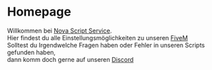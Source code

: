 # Homepage

Willkommen bei [Nova Script Service](https://discord.gg/DSnNQBn7us). <br >
Hier findest du alle Einstellungsmöglichkeiten zu unseren [FiveM](https://www.fivem.net) <br>
Solltest du Irgendwelche Fragen haben oder Fehler in unseren Scripts gefunden haben,<br> 
dann komm doch gerne auf unseren [Discord](https://discord.gg/DSnNQBn7us) <br> 
